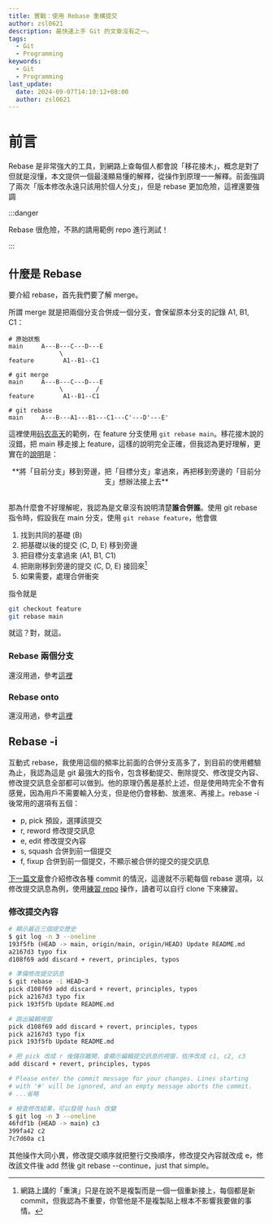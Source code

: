 ```yaml
---
title: 實戰：使用 Rebase 重構提交
author: zsl0621
description: 最快速上手 Git 的文章沒有之一。
tags:
  - Git
  - Programming
keywords:
  - Git
  - Programming
last_update:
  date: 2024-09-07T14:10:12+08:00
  author: zsl0621
---
```


# 前言
Rebase 是非常強大的工具，到網路上查每個人都會說「移花接木」，概念是對了但就是沒懂，本文提供一個最淺顯易懂的解釋，從操作到原理一一解釋。前面強調了兩次「版本修改永遠只該用於個人分支」，但是 rebase 更加危險，這裡還要強調

:::danger

Rebase 很危險，不熟的請用範例 repo 進行測試！

:::

## 什麼是 Rebase
要介紹 rebase，首先我們要了解 merge。

所謂 merge 就是把兩個分支合併成一個分支，會保留原本分支的記錄 A1, B1, C1：

```
# 原始狀態
main     A---B---C---D---E
              \         
feature        A1--B1--C1 
```

```
# git merge
main     A---B---C---D---E
              \         /
feature        A1--B1--C1 
```

```
# git rebase
main     A---B---A1---B1---C1---C'---D'---E'
```

這裡使用[码农高天](https://www.youtube.com/watch?v=uj8hjLyEBmU)的範例，在 feature 分支使用 `git rebase main`。移花接木說的沒錯，把 main 移走接上 feature，這樣的說明完全正確，但我認為更好理解，更實在的[說明](https://www.youtube.com/watch?v=uj8hjLyEBmU)是：

<center>**將「目前分支」移到旁邊，把「目標分支」拿過來，再把移到旁邊的「目前分支」想辦法接上去**</center>
<br/>

那為什麼會不好理解呢，我認為是文章沒有說明清楚**誰合併誰**。使用 git rebase 指令時，假設我在 main 分支，使用 `git rebase feature`，他會做
1. 找到共同的基礎 (B)
2. 把基礎以後的提交 (C, D, E) 移到旁邊
3. 把目標分支拿過來 (A1, B1, C1)
4. 把剛剛移到旁邊的提交 (C, D, E) 接回來[^1]
5. 如果需要，處理合併衝突

[^1]: 網路上講的「重演」只是在說不是複製而是一個一個重新接上，每個都是新 commit，但我認為不重要，你管他是不是複製貼上根本不影響我要做的事情。

指令就是
```sh
git checkout feature
git rebase main
```

就這？對，就這。

### Rebase 兩個分支
還沒用過，參考[這裡](https://myapollo.com.tw/blog/git-tutorial-rebase/)

### Rebase onto
還沒用過，參考[這裡](https://myapollo.com.tw/blog/git-tutorial-rebase/)

## Rebase -i
互動式 rebase，我使用這個的頻率比前面的合併分支高多了，到目前的使用體驗為止，我認為這是 git 最強大的指令，包含移動提交、刪除提交、修改提交內容、修改提交訊息全部都可以做到。他的原理仍舊是基於上述，但是使用時完全不會有感覺，因為用戶不需要輸入分支，但是他仍會移動、放進來、再接上。rebase -i 後常用的選項有五個：
- p, pick 預設，選擇該提交
- r, reword 修改提交訊息
- e, edit 修改提交內容
- s, squash 合併到前一個提交
- f, fixup 合併到前一個提交，不顯示被合併的提交的提交訊息

[下一篇文章](/docs/git/edit-commits)會介紹修改各種 commit 的情況，這邊就不示範每個 rebase 選項，以修改提交訊息為例，使用[練習 repo](https://github.com/PIC16B/git-practice) 操作，讀者可以自行 clone 下來練習。

### 修改提交內容
```sh
# 顯示最近三個提交歷史
$ git log -n 3 --oneline                                
193f5fb (HEAD -> main, origin/main, origin/HEAD) Update README.md
a2167d3 typo fix
d108f69 add discard + revert, principles, typos

# 準備修改提交訊息
$ git rebase -i HEAD~3
pick d108f69 add discard + revert, principles, typos
pick a2167d3 typo fix
pick 193f5fb Update README.md

# 跳出編輯視窗
pick d108f69 add discard + revert, principles, typos
pick a2167d3 typo fix
pick 193f5fb Update README.md

# 把 pick 改成 r 後儲存離開，會顯示編輯提交訊息的視窗，依序改成 c1, c2, c3
add discard + revert, principles, typos

# Please enter the commit message for your changes. Lines starting
# with '#' will be ignored, and an empty message aborts the commit.
# ...省略

# 檢查修改結果，可以發現 hash 改變
$ git log -n 3 --oneline    
46fdf1b (HEAD -> main) c3
399fa42 c2
7c7d60a c1
```

其他操作大同小異，修改提交順序就把整行交換順序，修改提交內容就改成 e，修改該文件後 add 然後 git rebase --continue，just that simple。
